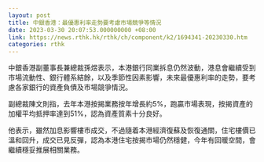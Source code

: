 ```yaml
---
layout: post
title: 中銀香港：最優惠利率走勢要考慮市場競爭等情況
date: 2023-03-30 20:07:53.000000000 +08:00
link: https://news.rthk.hk/rthk/ch/component/k2/1694341-20230330.htm
categories: rthk
---
```


中銀香港副董事長兼總裁孫煜表示，本港銀行同業拆息仍然波動，港息會繼續受到市場流動性、銀行體系結餘，以及季節性因素影響，未來最優惠利率的走勢，要考慮各家銀行的資產負債及市場競爭情況。

副總裁陳文則指，去年本港按揭業務按年增長約5%，跑贏市場表現，按揭資產的加權平均抵押率達到51%，認為資產質素十分良好。

他表示，雖然加息影響樓市成交，不過隨着本港經濟復蘇及恢復通關，住宅樓價已溫和回升，成交已見反彈，認為本港住宅按揭市場仍然穩健，今年有回暖空間，會繼續穩妥推展相關業務。
